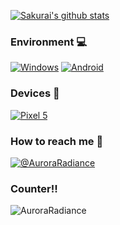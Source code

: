 [![Sakurai's github stats](https://github-readme-stats.vercel.app/api?username=AuroraRadiance&show_icons=true)](https://github.com/AuroraRadiance)

### Environment 💻
[![Windows](https://img.shields.io/badge/Windows-00BBFF?style=flat-square&logo=Windows&logoColor=FFFFFF&labelColor=00BBFF)](https://www.microsoft.com/windows10)
[![Android](https://img.shields.io/badge/Android-00C000?style=flat-square&logo=android&logoColor=FFFFFF&labelColor=00C000)](https://www.android.com/)


### Devices 📱
[![Pixel 5](https://img.shields.io/badge/Pixel%205-00C000?style=flat-square&logo=google&logoColor=FFFFFF&labelColor=00C000)](https://store.google.com/)

### How to reach me 👋
[![@AuroraRadiance](https://img.shields.io/badge/%40AuroraRadiance-0088CC?style=flat-square&logo=telegram&logoColor=FFFFFF&labelColor=0088CC)](https://github.com/AuroraRadiance)

### Counter!!

![AuroraRadiance](https://count.getloli.com/get/@AuroraRadiance?theme=asoul)
